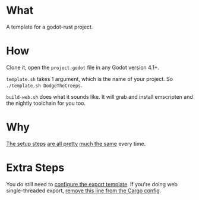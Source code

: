 # What

A template for a godot-rust project.

# How

Clone it, open the `project.godot` file in any Godot version 4.1+.

`template.sh` takes 1 argument, which is the name of your project. So `./template.sh DodgeTheCreeps`.

`build-web.sh` does what it sounds like. It will grab and install emscripten and the nightly toolchain for you too.

# Why

[The setup steps](https://godot-rust.github.io/book/intro/setup.html) [are all pretty](https://godot-rust.github.io/book/intro/hello-world.html) [much the same](https://godot-rust.github.io/book/toolchain/export-web.html) every time.

# Extra Steps

You do still need to [configure the export template](https://godot-rust.github.io/book/toolchain/export-web.html#godot-editor-setup). If you're doing web single-threaded export, [remove this line from the Cargo config](/rust/.cargo/config.toml#L4C1-L4C32).
